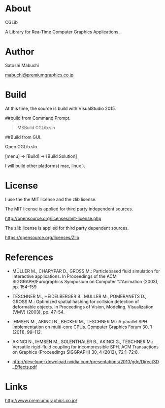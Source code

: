 # About

CGLib

A Library for Rea-Time Computer Graphics Applications.

# Author

Satoshi Mabuchi

mabuchi@premiumgraphics.co.jp

# Build

At this time, the source is build with VisualStudio 2015.

##build from Command Prompt.

>MSBuild CGLib.sln

##Build from GUI.

Open CGLib.sln

[menu] -> [Build] -> [Build Solution] 

I will build other platforms( mac, linux ).

# License

I use the the MIT license and the zlib lisense.

The MIT license is applied for third party independent sources.

http://opensource.org/licenses/mit-license.php

The zlib license is applied for third party dependent sources.

https://opensource.org/licenses/Zlib

# References

* MÜLLER M., CHARYPAR D., GROSS M.: Particlebased fluid simulation for interactive applications. In Proceedings of the ACM SIGGRAPH/Eurographics Symposium on Computer "#Animation (2003), pp. 154–159

* TESCHNER M., HEIDELBERGER B., MÜLLER M., POMERANETS D., GROSS M.: Optimized spatial hashing for collision detection of deformable objects. In Proceedings of Vision, Modeling, Visualization (VMV) (2003), pp. 47–54.

* IHMSEN M., AKINCI N., BECKER M., TESCHNER M.: A parallel SPH implementation on multi-core CPUs. Computer Graphics Forum 30, 1 (2011), 99–112. 

* AKINCI N., IHMSEN M., SOLENTHALER B., AKINCI G., TESCHNER M.: Versatile rigid-fluid coupling for incompressible SPH. ACM Transactions on Graphics (Proceedings SIGGRAPH) 30, 4 (2012), 72:1–72:8.

* http://developer.download.nvidia.com/presentations/2010/gdc/Direct3D_Effects.pdf

# Links

http://www.premiumgraphics.co.jp/
